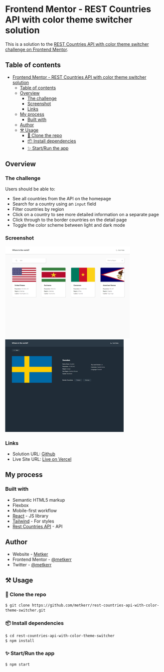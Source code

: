 # Frontend Mentor - REST Countries API with color theme switcher solution

This is a solution to the [REST Countries API with color theme switcher challenge on Frontend Mentor](https://www.frontendmentor.io/challenges/rest-countries-api-with-color-theme-switcher-5cacc469fec04111f7b848ca).

## Table of contents

- [Frontend Mentor - REST Countries API with color theme switcher solution](#frontend-mentor---rest-countries-api-with-color-theme-switcher-solution)
  - [Table of contents](#table-of-contents)
  - [Overview](#overview)
    - [The challenge](#the-challenge)
    - [Screenshot](#screenshot)
    - [Links](#links)
  - [My process](#my-process)
    - [Built with](#built-with)
  - [Author](#author)
  - [⚒ Usage](#-usage)
    - [👥 Clone the repo](#-clone-the-repo)
    - [📦 Install dependencies](#-install-dependencies)
    - [✨ Start/Run the app](#-startrun-the-app)

## Overview

### The challenge

Users should be able to:

- See all countries from the API on the homepage
- Search for a country using an `input` field
- Filter countries by region
- Click on a country to see more detailed information on a separate page
- Click through to the border countries on the detail page
- Toggle the color scheme between light and dark mode

### Screenshot

<img src="./screenshots/homepage_s.png" alt="homepage" width="400"/>
<img src="./screenshots/details_s.png" alt="details" width="379.5"/>

### Links

- Solution URL: [Github](https://github.com/metkerr/rest-countries-api-with-color-theme-switcher)
- Live Site URL: [Live on Vercel](https://rest-countries-api-with-color-theme-switcher-two-swart.vercel.app/)

## My process

### Built with

- Semantic HTML5 markup
- Flexbox
- Mobile-first workflow
- [React](https://reactjs.org/) - JS library
- [Tailwind](https://tailwindcss.com/) - For styles
- [Rest Countries API](https://restcountries.com/) - API

## Author

- Website - [Metker](https://metkerr.github.io/)
- Frontend Mentor - [@metkerr](https://www.frontendmentor.io/profile/metkerr)
- Twitter - [@metkerr](https://twitter.com/metkerr)

## ⚒ Usage
 ### 👥 Clone the repo

 ```shell
 $ git clone https://github.com/metkerr/rest-countries-api-with-color-theme-switcher.git
 ```

### 📦 Install dependencies
```shell
$ cd rest-countries-api-with-color-theme-switcher
$ npm install
```

### ✨ Start/Run the app
```shell
$ npm start
```